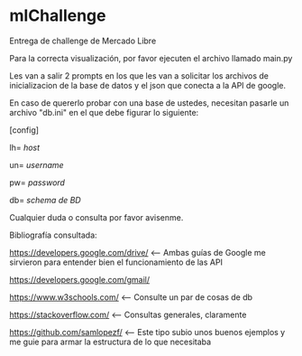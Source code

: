 # mlChallenge

Entrega de challenge de Mercado Libre

Para la correcta visualización, por favor ejecuten el archivo llamado main.py

Les van a salir 2 prompts en los que les van a solicitar los archivos de inicializacion de la base de datos y el json que conecta a la API de google.

En caso de quererlo probar con una base de ustedes, necesitan pasarle un archivo "db.ini" en el que debe figurar lo siguiente:


[config]

lh= *host*

un= *username*

pw= *password*

db= *schema de BD*

Cualquier duda o consulta por favor avisenme.

Bibliografía consultada:

https://developers.google.com/drive/  <-- Ambas guías de Google me sirvieron para entender bien el funcionamiento de las API

https://developers.google.com/gmail/

https://www.w3schools.com/ <-- Consulte un par de cosas de db

https://stackoverflow.com/ <-- Consultas generales, claramente

https://github.com/samlopezf/ <-- Este tipo subio unos buenos ejemplos y me guie para armar la estructura de lo que necesitaba
